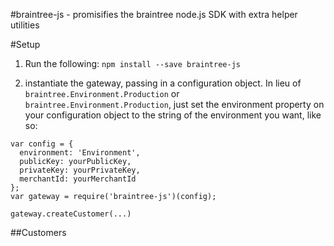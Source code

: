 #braintree-js - promisifies the braintree node.js SDK with extra helper utilities

#Setup

1. Run the following:
`npm install --save braintree-js`

2. instantiate the gateway, passing in a configuration object. In lieu of `braintree.Environment.Production` or `braintree.Environment.Production`, just set the environment property on your configuration object to the string of the environment you want, like so:

```
var config = {
  environment: 'Environment',
  publicKey: yourPublicKey,
  privateKey: yourPrivateKey,
  merchantId: yourMerchantId
};
var gateway = require('braintree-js')(config);

gateway.createCustomer(...)
```
##Customers

